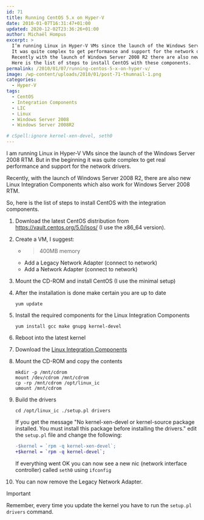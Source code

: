 ```yaml
---
id: 71
title: Running CentOS 5.x on Hyper-V
date: 2010-01-07T16:31:47+01:00
updated: 2020-12-02T23:36:26+01:00
author: Michaël Hompus
excerpt: >
  I’m running Linux in Hyper-V VMs since the launch of the Windows Server 2008 RTM.
  It was quite complex to get performance and support for the network drivers.
  Recently with the launch of Windows Server 2008 R2 there are also new Linux Integration Components which also work for 2008 RTM.
  Here is the list of steps to install CentOS with these components.
permalink: /2010/01/07/running-centos-5-x-on-hyper-v/
image: /wp-content/uploads/2010/01/post-71-thumnail-1.png
categories:
  - Hyper-V
tags:
  - CentOS
  - Integration Components
  - LIC
  - Linux
  - Windows Server 2008
  - Windows Server 2008R2

# cSpell:ignore kernel-xen-devel, seth0
---
```


I am running Linux in Hyper-V VMs since the launch of the Windows Server 2008 RTM.
But in the beginning it was quite complex to get real performance and support for the network drivers.

Recently, with the launch of Windows Server 2008 R2,
there are also new Linux Integration Components which also work for Windows Server 2008 RTM.

<!--more-->

So, here is the list of steps to install CentOS with the integration components.

1. Download the latest CentOS distribution from <https://vault.centos.org/5.0/isos/>
   (I use the x86_64 version).
2. Create a VM, I suggest:

   * >400MB memory
   * Add a Legacy Network Adapter (connect to network)
   * Add a Network Adapter (connect to network)

3. Mount the CD-ROM and install CentOS (I use the minimal setup)
4. After the installation is done make certain you are up to date

   ```shell
   yum update
   ```

5. Install the required components for the Linux Integration Components

   ```shell
   yum install gcc make gnupg kernel-devel
   ```

6. Reboot into the latest kernel
7. Download the [Linux Integration Components][LIC_DOWNLOAD]
8. Mount the CD-ROM and copy the contents  

   ```shell
   mkdir -p /mnt/cdrom
   mount /dev/cdrom /mnt/cdrom
   cp -rp /mnt/cdrom /opt/linux_ic
   umount /mnt/cdrom
   ```

9. Build the drivers

   ```shell
   cd /opt/linux_ic ./setup.pl drivers
   ```

   If you get the message "No kernel-xen-devel or kernel-source package installed. You must install this package before installing the drivers." edit the `setup.pl` file and change the following:

   ```diff
   -$kernel = `rpm -q kernel-xen-devel`;
   +$kernel = `rpm -q kernel-devel`;
   ```

   If everything went OK you can now see a new nic (network interface controller) called `seth0` using `ifconfig`

10. You can now remove the Legacy Network Adapter.

> [!IMPORTANT]
> Remember, every time you update the kernel you have to run the `setup.pl drivers` command.

[LIC_DOWNLOAD]: https://www.microsoft.com/en-us/download/details.aspx?id=55106
